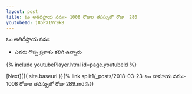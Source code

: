 ```yaml
---
layout: post
title: ఓం అతిదీప్తాయ నమః- 1008 రోజుల తపస్సులో రోజు  280
youtubeId: j8oPX1Vr9k8
---
```

 
 
 ఓం అతిదీప్తాయ నమః  
 
 -  ఎవరు గొప్ప ప్రకాశం కలిగి ఉన్నారు 
 
  
 
  
 
 
 
 
 
 


{% include youtubePlayer.html id=page.youtubeId %}
 
[Next]({{ site.baseurl }}{% link  split1/_posts/2018-03-23-ఓం వామాయ నమః- 1008 రోజుల తపస్సులో రోజు  289.md%})
 
